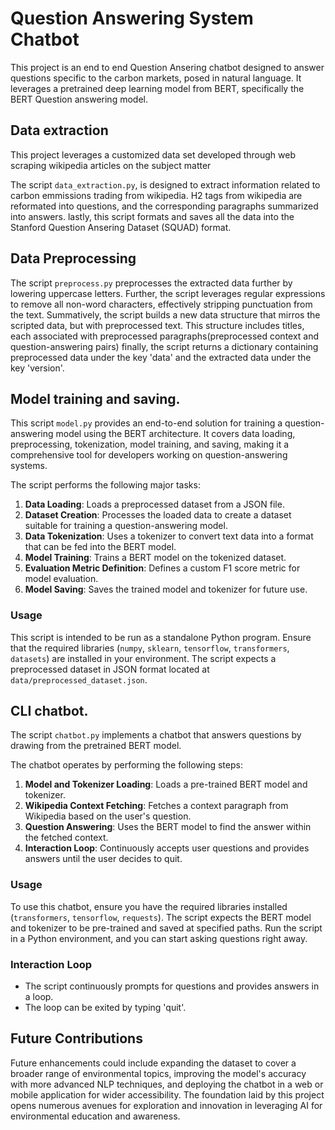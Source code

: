 # Question Answering System Chatbot

This project is an end to end Question Ansering chatbot designed to answer questions specific to the carbon markets, posed in natural language. 
It leverages a pretrained deep learning model from BERT, specifically the BERT Question answering model. 
## Data extraction

This project leverages a customized data set developed through web scraping wikipedia articles on the subject matter

The script `data_extraction.py`, is designed to extract information related to carbon emmissions trading from wikipedia.
H2 tags from wikipedia are reformated into questions, and the corresponding paragraphs summarized into answers.
lastly, this script formats and saves all the data into the Stanford Question Ansering Dataset (SQUAD) format.

## Data Preprocessing

The script `preprocess.py` preprocesses the extracted data further by lowering uppercase letters. 
Further, the script leverages regular expressions to remove all non-word characters, effectively stripping punctuation from the text.
Summatively, the script builds a new data structure that mirros the scripted data, but with preprocessed text. This structure includes titles, each associated with preprocessed paragraphs(preprocessed context and question-answering pairs)
finally, the script returns a dictionary containing preprocessed data under the key 'data' and the extracted data under the key 'version'.

## Model training and saving. 

This script `model.py` provides an end-to-end solution for training a question-answering model using the BERT architecture. It covers data loading, preprocessing, tokenization, model training, and saving, making it a comprehensive tool for developers working on question-answering systems.

The script performs the following major tasks:

1. **Data Loading**: Loads a preprocessed dataset from a JSON file.
2. **Dataset Creation**: Processes the loaded data to create a dataset suitable for training a question-answering model.
3. **Data Tokenization**: Uses a tokenizer to convert text data into a format that can be fed into the BERT model.
4. **Model Training**: Trains a BERT model on the tokenized dataset.
5. **Evaluation Metric Definition**: Defines a custom F1 score metric for model evaluation.
6. **Model Saving**: Saves the trained model and tokenizer for future use.

### Usage

This script is intended to be run as a standalone Python program. Ensure that the required libraries (`numpy`, `sklearn`, `tensorflow`, `transformers`, `datasets`) are installed in your environment. The script expects a preprocessed dataset in JSON format located at `data/preprocessed_dataset.json`.

## CLI chatbot.

The script `chatbot.py` implements a chatbot that answers questions by drawing from the pretrained BERT model.

The chatbot operates by performing the following steps:
1. **Model and Tokenizer Loading**: Loads a pre-trained BERT model and tokenizer.
2. **Wikipedia Context Fetching**: Fetches a context paragraph from Wikipedia based on the user's question.
3. **Question Answering**: Uses the BERT model to find the answer within the fetched context.
4. **Interaction Loop**: Continuously accepts user questions and provides answers until the user decides to quit.

### Usage

To use this chatbot, ensure you have the required libraries installed (`transformers`, `tensorflow`, `requests`). The script expects the BERT model and tokenizer to be pre-trained and saved at specified paths. Run the script in a Python environment, and you can start asking questions right away.

### Interaction Loop

- The script continuously prompts for questions and provides answers in a loop.
- The loop can be exited by typing 'quit'.

## Future Contributions

Future enhancements could include expanding the dataset to cover a broader range of environmental topics, improving the model's accuracy with more advanced NLP techniques, and deploying the chatbot in a web or mobile application for wider accessibility. The foundation laid by this project opens numerous avenues for exploration and innovation in leveraging AI for environmental education and awareness.